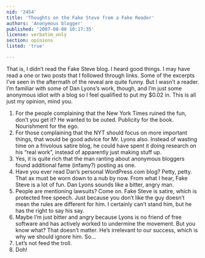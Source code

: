 ```yaml
---
nid: '2454'
title: 'Thoughts on the Fake Steve from a Fake Reader'
authors: 'Anonymous blogger'
published: '2007-08-08 10:17:35'
license: verbatim_only
section: opinions
listed: 'true'

---
```

That is, I didn’t read the Fake Steve blog. I heard good things. I may have read a one or two posts that I followed through links. Some of the excerpts I’ve seen in the aftermath of the reveal are quite funny. But I wasn’t a reader. I’m familiar with some of Dan Lyons’s work, though, and I’m just some anonymous idiot with a blog so I feel qualified to put my $0.02 in. This is all just my opinion, mind you.


1. For the people complaining that the New York Times ruined the fun, don’t you get it? He wanted to be outed. Publicity for the book. Nourishment for the ego.
1. For those complaining that the NYT should focus on more important things, that would be good advice for Mr. Lyons also. Instead of wasting time on a frivolous satire blog, he could have spent it doing research on his “real work”, instead of apparently just making stuff up.
1. Yes, it is quite rich that the man ranting about anonymous bloggers found additional fame (infamy?) posting as one.
1. Have you ever read Dan’s personal WordPress.com blog? Petty, petty. That ax must be worn down to a nub by now. From what I hear, Fake Steve is a lot of fun. Dan Lyons sounds like a bitter, angry man.
1. People are mentioning lawsuits? Come on. Fake Steve is satire, which is protected free speech. Just because you don’t like the guy doesn’t mean the rules are different for him. I certainly can’t stand him, but he has the right to say his say.
1. Maybe I’m just bitter and angry because Lyons is no friend of free software and has actively worked to undermine the movement. But you know what? That doesn’t matter. He’s irrelevant to our success, which is why we should ignore him. So...
1. Let’s not feed the troll.
1. Doh!

